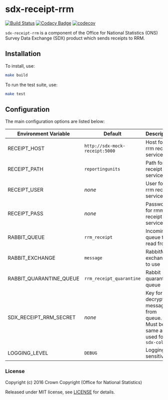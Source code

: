 # sdx-receipt-rrm

[![Build Status](https://travis-ci.org/ONSdigital/sdx-receipt-rrm.svg?branch=develop)](https://travis-ci.org/ONSdigital/sdx-receipt-rrm) [![Codacy Badge](https://api.codacy.com/project/badge/Grade/5c860d9fe90049e5ae570ac9c0d6a8e7)](https://www.codacy.com/app/ons-sdc/sdx-receipt-rrm?utm_source=github.com&amp;utm_medium=referral&amp;utm_content=ONSdigital/sdx-receipt-rrm&amp;utm_campaign=Badge_Grade) [![codecov](https://codecov.io/gh/ONSdigital/sdx-receipt-rrm/branch/develop/graph/badge.svg)](https://codecov.io/gh/ONSdigital/sdx-receipt-rrm)

``sdx-receipt-rrm`` is a component of the Office for National Statistics (ONS) Survey Data Exchange (SDX) product which sends receipts to RRM.

## Installation

To install, use:

```bash
make build
```

To run the test suite, use:

```bash
make test
```

## Configuration

The main configuration options are listed below:

| Environment Variable            | Default                        | Description
|---------------------------------|--------------------------------|--------------
| RECEIPT_HOST                    | `http://sdx-mock-receipt:5000` | Host for rrm receipt service
| RECEIPT_PATH                    | `reportingunits`               | Path for rrm receipt service
| RECEIPT_USER                    | _none_                         | User for rrm receipt service
| RECEIPT_PASS                    | _none_                         | Password for rmm receipt service
| RABBIT_QUEUE                    | `rrm_receipt`                  | Incoming queue to read from
| RABBIT_EXCHANGE                 | `message`                      | RabbitMQ exchange to use
| RABBIT_QUARANTINE_QUEUE         | `rrm_receipt_quarantine`       | Rabbit quarantine queue
| SDX_RECEIPT_RRM_SECRET          | _none_                         | Key for decrypting messages from queue. Must be the same as used for ``sdx-collect``
| LOGGING_LEVEL                   | `DEBUG`                        | Logging sensitivity

### License

Copyright (c) 2016 Crown Copyright (Office for National Statistics)

Released under MIT license, see [LICENSE](LICENSE) for details.

